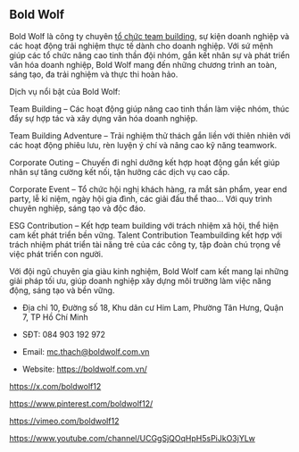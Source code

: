 ## Bold Wolf

Bold Wolf là công ty chuyên [tổ chức team building](https://boldwolf.com.vn/), sự kiện doanh nghiệp và các hoạt động trải nghiệm thực tế dành cho doanh nghiệp. Với sứ mệnh giúp các tổ chức nâng cao tinh thần đội nhóm, gắn kết nhân sự và phát triển văn hóa doanh nghiệp, Bold Wolf mang đến những chương trình an toàn, sáng tạo, đa trải nghiệm và thực thi hoàn hảo.

Dịch vụ nổi bật của Bold Wolf:

Team Building – Các hoạt động giúp nâng cao tinh thần làm việc nhóm, thúc đẩy sự hợp tác và xây dựng văn hóa doanh nghiệp.

Team Building Adventure – Trải nghiệm thử thách gắn liền với thiên nhiên với các hoạt động phiêu lưu, rèn luyện ý chí và nâng cao kỹ năng teamwork.

Corporate Outing – Chuyến đi nghỉ dưỡng kết hợp hoạt động gắn kết giúp nhân sự tăng cường kết nối, tận hưởng các dịch vụ cao cấp.

Corporate Event – Tổ chức hội nghị khách hàng, ra mắt sản phẩm, year end party, lễ kỉ niệm, ngày hội gia đình, các giải đấu thể thao... Với quy trình chuyên nghiệp, sáng tạo và độc đáo.

ESG Contribution – Kết hợp team building với trách nhiệm xã hội, thể hiện cam kết phát triển bền vững. Talent Contribution Teambuilding kết hợp với trách nhiệm phát triển tài năng trẻ của các công ty, tập đoàn chú trọng về việc phát triển con người.

Với đội ngũ chuyên gia giàu kinh nghiệm, Bold Wolf cam kết mang lại những giải pháp tối ưu, giúp doanh nghiệp xây dựng môi trường làm việc năng động, sáng tạo và bền vững.

- Địa chỉ 10, Đường số 18, Khu dân cư Him Lam, Phường Tân Hưng, Quận 7, TP Hồ Chí Minh

- SĐT: 084 903 192 972

- Email: mc.thach@boldwolf.com.vn

- Website: https://boldwolf.com.vn/

https://x.com/boldwolf12

https://www.pinterest.com/boldwolf12/

https://vimeo.com/boldwolf12

https://www.youtube.com/channel/UCGgSjQOqHpH5sPiJkO3jYLw
